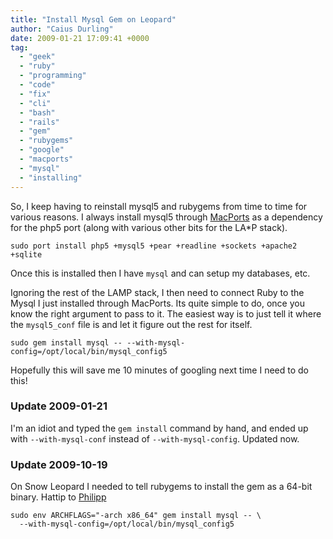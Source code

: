 ```yaml
---
title: "Install Mysql Gem on Leopard"
author: "Caius Durling"
date: 2009-01-21 17:09:41 +0000
tag:
  - "geek"
  - "ruby"
  - "programming"
  - "code"
  - "fix"
  - "cli"
  - "bash"
  - "rails"
  - "gem"
  - "rubygems"
  - "google"
  - "macports"
  - "mysql"
  - "installing"
---
```


So, I keep having to reinstall mysql5 and rubygems from time to time for various reasons. I always install mysql5 through [MacPorts][] as a dependency for the php5 port (along with various other bits for the LA*P stack).

[MacPorts]: http://macports.org/

```shell
sudo port install php5 +mysql5 +pear +readline +sockets +apache2 +sqlite
```

Once this is installed then I have `mysql` and can setup my databases, etc.

Ignoring the rest of the LAMP stack, I then need to connect Ruby to the Mysql I just installed through MacPorts. Its quite simple to do, once you know the right argument to pass to it. The easiest way is to just tell it where the `mysql5_conf` file is and let it figure out the rest for itself.

```shell
sudo gem install mysql -- --with-mysql-config=/opt/local/bin/mysql_config5
```

Hopefully this will save me 10 minutes of googling next time I need to do this!

### Update 2009-01-21

I'm an idiot and typed the `gem install` command by hand, and ended up with `--with-mysql-conf` instead of `--with-mysql-config`. Updated now.

### Update 2009-10-19

On Snow Leopard I needed to tell rubygems to install the gem as a 64-bit binary. Hattip to [Philipp](http://www.schmidp.com/2009/06/14/rubyrails-and-mysql-on-snow-leopard-10a380/comment-page-1/)

```shell
sudo env ARCHFLAGS="-arch x86_64" gem install mysql -- \
  --with-mysql-config=/opt/local/bin/mysql_config5
```

